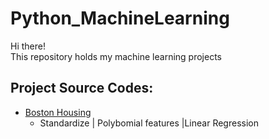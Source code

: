 # Python_MachineLearning
Hi there!\
This repository holds my machine learning projects 

## Project Source Codes:
* [Boston Housing](https://github.com/Jeff0407/Python_MachineLearning/Boston_Housing/boston_housing_competition.py)
  * Standardize | Polybomial features |Linear Regression

